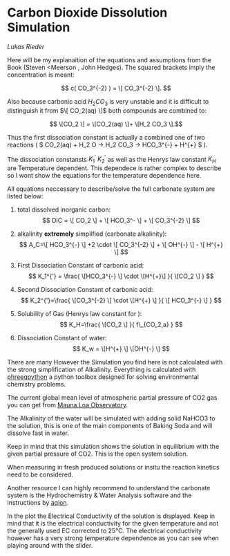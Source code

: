 # Carbon Dioxide Dissolution Simulation 

_Lukas Rieder_

Here will be my explanaition of the  equations and assumptions from the Book (Steven <Meerson , John Hedges). The squared brackets imply the concentration is meant:

$$ c( CO_3^{-2} ) = \[ CO_3^{-2} \]. $$

Also because carbonic acid $H_2 CO_3$ is very unstable and it is difficult to distinguish it from  $\[ CO_2(aq) \]$ both compounds are combined to:

$$ \[CO_2 \] = \[CO_2(aq) \]+ \[H_2 CO_3 \].$$

Thus the first dissociation constant is actually a combined one of two reactions ( $ CO_2(aq) + H_2 O ->  H_2 CO_3 -> HCO_3^{-} + H^{+} $ ).

The dissociation constansts $K_1^{'}$ $K_2^{'}$ as well as the Henrys law constant $K_H$  are Temperature dependent. This dependece is rather complex to describe so I wont show the equations for the temperature dependence here.

All equations neccessary to describe/solve the full carbonate system are listed below:


<!--- This is an HTML comment in Markdown. For some reason the regular Latex _{i}  is not accepted. Use just _i instead. Because [ ] referes to
links in markdown files   the squared brackets have to be typed in this way:  \[   \] . In the equations leave enough whitespaces especially at end and beginning. For biger subscripts longer than one character: to prevent the blog software from interpreting the underscores as meaning italics use '\_{xy}' instead of '_{xy}' -->

<!---  https://www.mathelounge.de/509545/mathjax-latex-basic-tutorial-und-referenz-deutsch -->

1. total dissolved inorganic carbon: $$ DIC = \[ CO_2 \] + \[ HCO_3^- \] + \[ CO_3^{-2} \] $$

2. alkalinity **extremely** simplified (carbonate alkalinity):  $$ A_C=\[ HCO_3^{-} \]  +2 \cdot \[ CO_3^{-2} \] + \[ OH^{-} \] - \[ H^{+} \] $$

3. First Dissociation Constant of carbonic acid: $$ K_1^{'} = \frac{ \[HCO_3^{-} \] \cdot \[H^{+}\] }{ \[CO_2 \] } $$

4. Second Dissociation Constant of carbonic acid: $$ K_2^{'}=\frac{ \[CO_3^{-2} \] \cdot \[H^{+} \] }{ \[ HCO_3^{-}  \] } $$

5. Solubility of Gas (Henrys law constant for ): $$ K_H=\frac{ \[CO_2 \]  }{ f\_{CO_2,a} } $$

6. Dissociation Constant of water:  $$ K_w = \[H^{+} \] \[OH^{-} \]  $$


There are many 
However the Simulation you find here is not calculated with the strong simplification of Alkalinity. Everything is calculated with [phreeqpython](https://github.com/Vitens/phreeqpython) a python toolbox designed for solving environmental chemistry problems.

The current global mean level of atmospheric partial pressure of CO2 gas you can get from [Mauna Loa Observatory](https://gml.noaa.gov/ccgg/trends/global.html).

The Alkalinity of the water will be simulated with adding solid NaHCO3 to the solution, this is one of the main components of Baking Soda and will dissolve fast in water.

Keep in mind that this simulation shows the solution in equilibrium with the given partial pressure of CO2. This is the open system solution. 

When measuring in fresh produced solutions or insitu the reaction kinetics need to be considered.

Another resource I can highly recommend to understand the carbonate system is the Hydrochemistry & Water Analysis software and the instructions by  [aqion](https://www.aqion.de/site/71).


In the plot the Electrical Conductivity of the solution is displayed. Keep in mind that it is the electrical conductivity for the given temperature and not the generally used EC corrected to 25°C.
The electrical conductivity however has a very strong temperature dependence as you can see when playing around with the slider.


